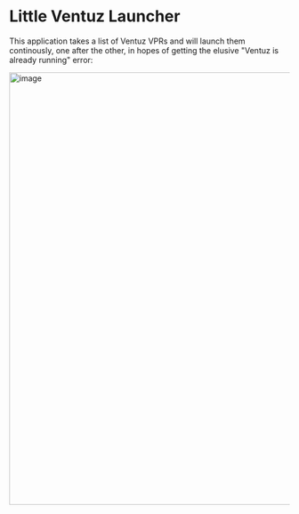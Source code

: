 # Little Ventuz Launcher

This application takes a list of Ventuz VPRs and will launch them continously, one after the other, in hopes of getting the elusive "Ventuz is already running" error:

<img width="1717" height="778" alt="image" src="https://github.com/user-attachments/assets/342e2540-75b7-4e37-aff3-3ac866a73c97" />
